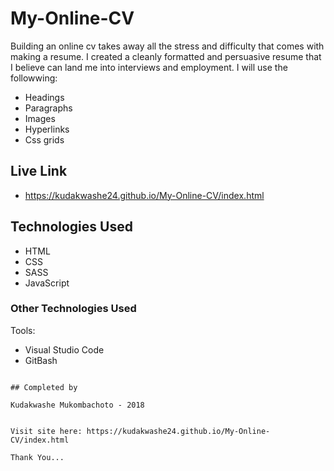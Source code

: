 # My-Online-CV
Building an online cv takes away all the stress and difficulty that comes with making a resume. I created a cleanly formatted and persuasive resume that I believe can land me into interviews and employment. 
I will use the followwing:

 - Headings
 - Paragraphs
 - Images
 - Hyperlinks
 - Css grids

## Live Link
- https://kudakwashe24.github.io/My-Online-CV/index.html

## Technologies Used

 - HTML
 - CSS
 - SASS
 - JavaScript


### Other Technologies Used

Tools:

- Visual Studio Code
- GitBash

```

## Completed by

Kudakwashe Mukombachoto - 2018


Visit site here: https://kudakwashe24.github.io/My-Online-CV/index.html

Thank You...
